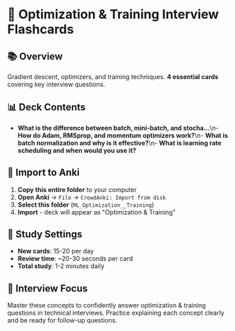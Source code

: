 # 🎯 Optimization & Training Interview Flashcards

## 📚 Overview
Gradient descent, optimizers, and training techniques. **4 essential cards** covering key interview questions.

## 📊 Deck Contents
- **What is the difference between batch, mini-batch, and stocha...**\n- **How do Adam, RMSprop, and momentum optimizers work?**\n- **What is batch normalization and why is it effective?**\n- **What is learning rate scheduling and when would you use it?**

## 🚀 Import to Anki
1. **Copy this entire folder** to your computer
2. **Open Anki** → `File` → `CrowdAnki: Import from disk`
3. **Select this folder** (`ML_Optimization__Training`)
4. **Import** - deck will appear as "Optimization & Training"

## 📱 Study Settings
- **New cards**: 15-20 per day
- **Review time**: ~20-30 seconds per card
- **Total study**: 1-2 minutes daily

## 🎯 Interview Focus
Master these concepts to confidently answer optimization & training questions in technical interviews.
Practice explaining each concept clearly and be ready for follow-up questions.
